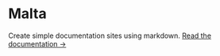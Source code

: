 # Malta

Create simple documentation sites using markdown. [Read the documentation →](https://malta-cli.pages.dev)